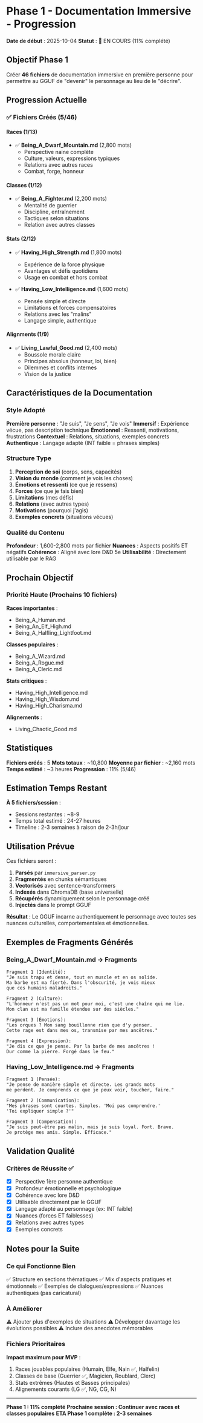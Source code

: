 # Phase 1 - Documentation Immersive - Progression

**Date de début** : 2025-10-04
**Statut** : 🚧 EN COURS (11% complété)

## Objectif Phase 1

Créer **46 fichiers** de documentation immersive en première personne pour permettre au GGUF de "devenir" le personnage au lieu de le "décrire".

## Progression Actuelle

### ✅ Fichiers Créés (5/46)

#### Races (1/13)
- ✅ **Being_A_Dwarf_Mountain.md** (2,800 mots)
  - Perspective naine complète
  - Culture, valeurs, expressions typiques
  - Relations avec autres races
  - Combat, forge, honneur

#### Classes (1/12)
- ✅ **Being_A_Fighter.md** (2,200 mots)
  - Mentalité de guerrier
  - Discipline, entraînement
  - Tactiques selon situations
  - Relation avec autres classes

#### Stats (2/12)
- ✅ **Having_High_Strength.md** (1,800 mots)
  - Expérience de la force physique
  - Avantages et défis quotidiens
  - Usage en combat et hors combat
  
- ✅ **Having_Low_Intelligence.md** (1,600 mots)
  - Pensée simple et directe
  - Limitations et forces compensatoires
  - Relations avec les "malins"
  - Langage simple, authentique

#### Alignments (1/9)
- ✅ **Living_Lawful_Good.md** (2,400 mots)
  - Boussole morale claire
  - Principes absolus (honneur, loi, bien)
  - Dilemmes et conflits internes
  - Vision de la justice

## Caractéristiques de la Documentation

### Style Adopté

**Première personne** : "Je suis", "Je sens", "Je vois"
**Immersif** : Expérience vécue, pas description technique
**Émotionnel** : Ressenti, motivations, frustrations
**Contextuel** : Relations, situations, exemples concrets
**Authentique** : Langage adapté (INT faible = phrases simples)

### Structure Type

1. **Perception de soi** (corps, sens, capacités)
2. **Vision du monde** (comment je vois les choses)
3. **Émotions et ressenti** (ce que je ressens)
4. **Forces** (ce que je fais bien)
5. **Limitations** (mes défis)
6. **Relations** (avec autres types)
7. **Motivations** (pourquoi j'agis)
8. **Exemples concrets** (situations vécues)

### Qualité du Contenu

**Profondeur** : 1,600-2,800 mots par fichier
**Nuances** : Aspects positifs ET négatifs
**Cohérence** : Aligné avec lore D&D 5e
**Utilisabilité** : Directement utilisable par le RAG

## Prochain Objectif

### Priorité Haute (Prochains 10 fichiers)

**Races importantes** :
- Being_A_Human.md
- Being_An_Elf_High.md
- Being_A_Halfling_Lightfoot.md

**Classes populaires** :
- Being_A_Wizard.md
- Being_A_Rogue.md
- Being_A_Cleric.md

**Stats critiques** :
- Having_High_Intelligence.md
- Having_High_Wisdom.md
- Having_High_Charisma.md

**Alignements** :
- Living_Chaotic_Good.md

## Statistiques

**Fichiers créés** : 5
**Mots totaux** : ~10,800
**Moyenne par fichier** : ~2,160 mots
**Temps estimé** : ~3 heures
**Progression** : 11% (5/46)

## Estimation Temps Restant

**À 5 fichiers/session** :
- Sessions restantes : ~8-9
- Temps total estimé : 24-27 heures
- Timeline : 2-3 semaines à raison de 2-3h/jour

## Utilisation Prévue

Ces fichiers seront :
1. **Parsés** par `immersive_parser.py`
2. **Fragmentés** en chunks sémantiques
3. **Vectorisés** avec sentence-transformers
4. **Indexés** dans ChromaDB (base universelle)
5. **Récupérés** dynamiquement selon le personnage créé
6. **Injectés** dans le prompt GGUF

**Résultat** : Le GGUF incarne authentiquement le personnage avec toutes ses nuances culturelles, comportementales et émotionnelles.

## Exemples de Fragments Générés

### Being_A_Dwarf_Mountain.md → Fragments

```
Fragment 1 (Identité):
"Je suis trapu et dense, tout en muscle et en os solide. 
Ma barbe est ma fierté. Dans l'obscurité, je vois mieux 
que ces humains maladroits."

Fragment 2 (Culture):
"L'honneur n'est pas un mot pour moi, c'est une chaîne qui me lie. 
Mon clan est ma famille étendue sur des siècles."

Fragment 3 (Émotions):
"Les orques ? Mon sang bouillonne rien que d'y penser. 
Cette rage est dans mes os, transmise par mes ancêtres."

Fragment 4 (Expression):
"Je dis ce que je pense. Par la barbe de mes ancêtres ! 
Dur comme la pierre. Forgé dans le feu."
```

### Having_Low_Intelligence.md → Fragments

```
Fragment 1 (Pensée):
"Je pense de manière simple et directe. Les grands mots 
me perdent. Je comprends ce que je peux voir, toucher, faire."

Fragment 2 (Communication):
"Mes phrases sont courtes. Simples. 'Moi pas comprendre.' 
'Toi expliquer simple ?'"

Fragment 3 (Compensation):
"Je suis peut-être pas malin, mais je suis loyal. Fort. Brave. 
Je protège mes amis. Simple. Efficace."
```

## Validation Qualité

### Critères de Réussite ✅

- [x] Perspective 1ère personne authentique
- [x] Profondeur émotionnelle et psychologique
- [x] Cohérence avec lore D&D
- [x] Utilisable directement par le GGUF
- [x] Langage adapté au personnage (ex: INT faible)
- [x] Nuances (forces ET faiblesses)
- [x] Relations avec autres types
- [x] Exemples concrets

## Notes pour la Suite

### Ce qui Fonctionne Bien

✅ Structure en sections thématiques
✅ Mix d'aspects pratiques et émotionnels
✅ Exemples de dialogues/expressions
✅ Nuances authentiques (pas caricatural)

### À Améliorer

⚠️ Ajouter plus d'exemples de situations
⚠️ Développer davantage les évolutions possibles
⚠️ Inclure des anecdotes mémorables

### Fichiers Prioritaires

**Impact maximum pour MVP** :
1. Races jouables populaires (Humain, Elfe, Nain ✅, Halfelin)
2. Classes de base (Guerrier ✅, Magicien, Roublard, Clerc)
3. Stats extrêmes (Hautes et Basses principales)
4. Alignements courants (LG ✅, NG, CG, N)

---

**Phase 1 : 11% complété**
**Prochaine session : Continuer avec races et classes populaires**
**ETA Phase 1 complète : 2-3 semaines**
